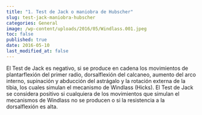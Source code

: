 ```yaml
---
title: "1. Test de Jack o maniobra de Hubscher"
slug: test-jack-maniobra-hubscher
categories: General
image: /wp-content/uploads/2016/05/Windlass.001.jpeg
toc: false
published: true
date: 2016-05-10
last_modified_at: false
---
```

El Test de Jack es negativo, si se produce en cadena los movimientos de plantarflexión del primer radio, dorsalflexión del calcaneo, aumento del arco interno, supinación y abducción del astrágalo y la rotación externa de la tibia, los cuales simulan el mecanismo de Windlass (Hicks). El Test de Jack se considera positivo si cualquiera de los movimientos que simulan el mecanismos de Windlass no se producen o si la resistencia a la dorsalflexión es alta.